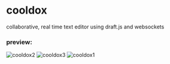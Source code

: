 # cooldox
collaborative, real time text editor using draft.js and websockets 

### preview:

![cooldox2](https://user-images.githubusercontent.com/48307028/63107693-6a697e00-bf53-11e9-80b7-3684a6da5c13.JPG)
![cooldox3](https://user-images.githubusercontent.com/48307028/63107695-6a697e00-bf53-11e9-809c-1e502d3b51fe.JPG)
![cooldox1](https://user-images.githubusercontent.com/48307028/63107696-6b021480-bf53-11e9-82ff-cae2aef6c5b6.JPG)
